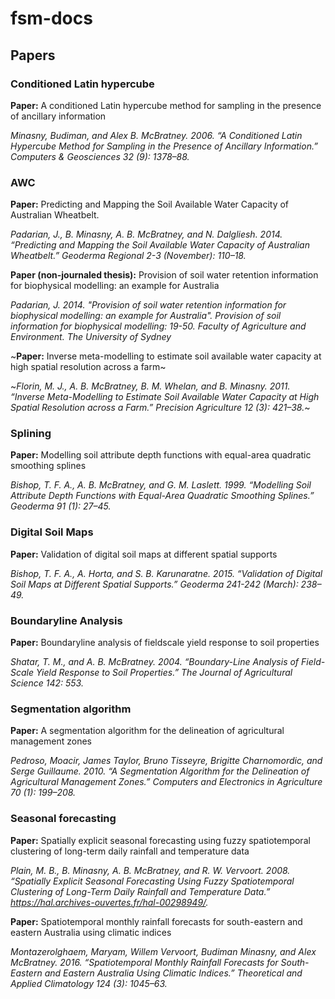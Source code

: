 # fsm-docs

## Papers

### Conditioned Latin hypercube

**Paper:** A conditioned Latin hypercube method for sampling in the presence of ancillary information

*Minasny, Budiman, and Alex B. McBratney. 2006. “A Conditioned Latin Hypercube Method for Sampling in the Presence of Ancillary Information.” Computers & Geosciences 32 (9): 1378–88.*

### AWC

**Paper:** Predicting and Mapping the Soil Available Water Capacity of Australian Wheatbelt.

*Padarian, J., B. Minasny, A. B. McBratney, and N. Dalgliesh. 2014. “Predicting and Mapping the Soil Available Water Capacity of Australian Wheatbelt.” Geoderma Regional 2-3 (November): 110–18.*

**Paper (non-journaled thesis):** Provision of soil water retention information for biophysical modelling: an example for Australia

*Padarian, J. 2014. "Provision of soil water retention information for biophysical modelling: an example for Australia". Provision of soil information for biophysical modelling: 19-50. Faculty of Agriculture and Environment. The University of Sydney*

~**Paper:** Inverse meta-modelling to estimate soil available water capacity at high spatial resolution across a farm~

~*Florin, M. J., A. B. McBratney, B. M. Whelan, and B. Minasny. 2011. “Inverse Meta-Modelling to Estimate Soil Available Water Capacity at High Spatial Resolution across a Farm.” Precision Agriculture 12 (3): 421–38.*~

### Splining

**Paper:** Modelling soil attribute depth functions with equal-area quadratic smoothing splines 

*Bishop, T. F. A., A. B. McBratney, and G. M. Laslett. 1999. “Modelling Soil Attribute Depth Functions with Equal-Area Quadratic Smoothing Splines.” Geoderma 91 (1): 27–45.*

### Digital Soil Maps

**Paper:** Validation of digital soil maps at different spatial supports

*Bishop, T. F. A., A. Horta, and S. B. Karunaratne. 2015. “Validation of Digital Soil Maps at Different Spatial Supports.” Geoderma 241-242 (March): 238–49.*

### Boundaryline Analysis

**Paper:** Boundaryline analysis of fieldscale yield response to soil properties

*Shatar, T. M., and A. B. McBratney. 2004. “Boundary-Line Analysis of Field-Scale Yield Response to Soil Properties.” The Journal of Agricultural Science 142: 553.*

### Segmentation algorithm

**Paper:** A segmentation algorithm for the delineation of agricultural management zones

*Pedroso, Moacir, James Taylor, Bruno Tisseyre, Brigitte Charnomordic, and Serge Guillaume. 2010. “A Segmentation Algorithm for the Delineation of Agricultural Management Zones.” Computers and Electronics in Agriculture 70 (1): 199–208.*

### Seasonal forecasting

**Paper:** Spatially explicit seasonal forecasting using fuzzy spatiotemporal clustering of long-term daily rainfall and temperature data

*Plain, M. B., B. Minasny, A. B. McBratney, and R. W. Vervoort. 2008. “Spatially Explicit Seasonal Forecasting Using Fuzzy Spatiotemporal Clustering of Long-Term Daily Rainfall and Temperature Data.” https://hal.archives-ouvertes.fr/hal-00298949/.*

**Paper:** Spatiotemporal monthly rainfall forecasts for south-eastern and eastern Australia using climatic indices

*Montazerolghaem, Maryam, Willem Vervoort, Budiman Minasny, and Alex McBratney. 2016. “Spatiotemporal Monthly Rainfall Forecasts for South-Eastern and Eastern Australia Using Climatic Indices.” Theoretical and Applied Climatology 124 (3): 1045–63.*










